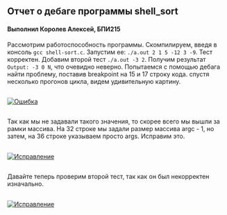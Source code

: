 ## Отчет о дебаге программы shell_sort
#### Выполнил Королев Алексей, БПИ215

Рассмотрим работоспособность программы. Скомпилируем, введя в консоль
``gcc shell-sort.c``.
Запустим ее: ``./a.out 2 1 5 -12 3 -9``. Тест корректен.
Добавим второй тест ``./a.out -3 2``.
Получим результат `` Output: -3 0 N``, что очевидно неверно.
Попытаемся с помощью дебага найти проблему, поставив breakpoint на 15 и 17 строку кода.
спустя несколько прогонов цикла, видем удивительную картину.
##
[![Ошибка](https://i.ibb.co/QpHjpXK/6e1e9882-b4a2-4983-a814-fbcd2aaea6dc.jpg)]()
##
Так как мы не задавали такого значения, то скорее всего мы вышли за рамки массива.
На 32 строке мы задали размер массива argc - 1, но затем, на 36 строке указываем просто args.
Исправим это.
##
[![Исправление](https://i.ibb.co/cwqxr1k/b5c19d9d-373e-42c9-8847-ccde733f0101.jpg)]()
##
Давайте теперь проверим второй тест, так как он был некорректен изначально.
##
[![Исправление](https://i.ibb.co/PtT7rNb/90ca902b-6f31-4708-88af-2ea7dcb28885.jpg)]()